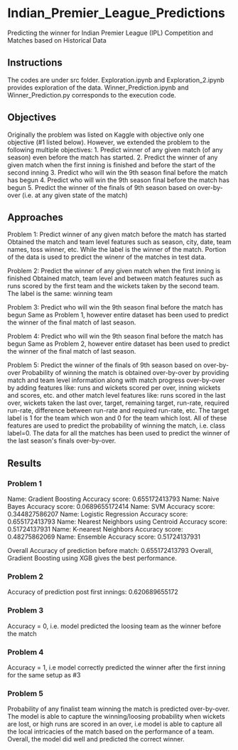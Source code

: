 # Indian_Premier_League_Predictions
Predicting the winner for Indian Premier League (IPL) Competition and Matches based on Historical Data

## Instructions
The codes are under src folder. Exploration.ipynb and Exploration_2.ipynb provides exploration of the data. Winner_Prediction.ipynb and Winner_Prediction.py corresponds to the execution code. 

## Objectives
Originally the problem was listed on Kaggle with objective only one objective (#1 listed below). However, we extended the problem to the following multiple objectives: 
    1. Predict winner of any given match (of any season) even before the match has started.
    2. Predict the winner of any given match when the first inning is finished and before the start of the second inning
    3. Predict who will win the 9th season final before the match has begun
    4. Predict who will win the 9th season final before the match has begun
    5. Predict the winner of the finals of 9th season based on over-by-over (i.e. at any given state of the match)
    
## Approaches

Problem 1: Predict winner of any given match before the match has started
Obtained the match and team level features such as season, city, date, team names, toss winner, etc. While the label is the winner of the match. Portion of the data is used to predict the winenr of the matches in test data.

Problem 2: Predict the winner of any given match when the first inning is finished
Obtained match, team level and between match features such as runs scored by the first team and the wickets taken by the second team. The label is the same: winning team

Problem 3: Predict who will win the 9th season final before the match has begun
Same as Problem 1, however entire dataset has been used to predict the winner of the final match of last season.

Problem 4: Predict who will win the 9th season final before the match has begun
Same as Problem 2, however entire dataset has been used to predict the winner of the final match of last season.

Problem 5: Predict the winner of the finals of 9th season based on over-by-over
Probability of winning the match is obtained over-by-over by providing match and team level information along with match progress over-by-over by adding features like: runs and wickets scored per over, inning wickets and scores, etc. and other match level features like: runs scored in the last over, wickets taken the last over, target, remaining target, run-rate, required run-rate, difference between run-rate and required run-rate, etc. The target label is 1 for the team which won and 0 for the team which lost. All of these features are used to predict the probability of winning the match, i.e. class label=0. The data for all the matches has been used to predict the winner of the last season's finals over-by-over. 

## Results

### Problem 1 

Name: Gradient Boosting
Accuracy score:  0.655172413793
Name: Naive Bayes
Accuracy score:  0.0689655172414
Name: SVM
Accuracy score:  0.344827586207
Name: Logistic Regression
Accuracy score:  0.655172413793
Name: Nearest Neighbors using Centroid
Accuracy score:  0.51724137931
Name: K-nearest Neighbors
Accuracy score:  0.48275862069
Name: Ensemble
Accuracy score:  0.51724137931


Overall Accuracy of prediction before match: 
0.655172413793
Overall, Gradient Boosting using XGB gives the best performance.

### Problem 2
Accuracy of prediction post first innings: 
0.620689655172

### Problem 3
Accuracy = 0, i.e. model predicted the loosing team as the winner before the match

### Problem 4
Accuracy = 1, i.e model correctly predicted the winner after the first inning for the same setup as #3

### Problem 5
Probability of any finalist team winning the match is predicted over-by-over. The model is able to capture the winning/loosing probability when wickets are lost, or high runs are scored in an over, i.e model is able to capture all the local intricacies of the match based on the performance of a team. Overall, the model did well and predicted the correct winner.

